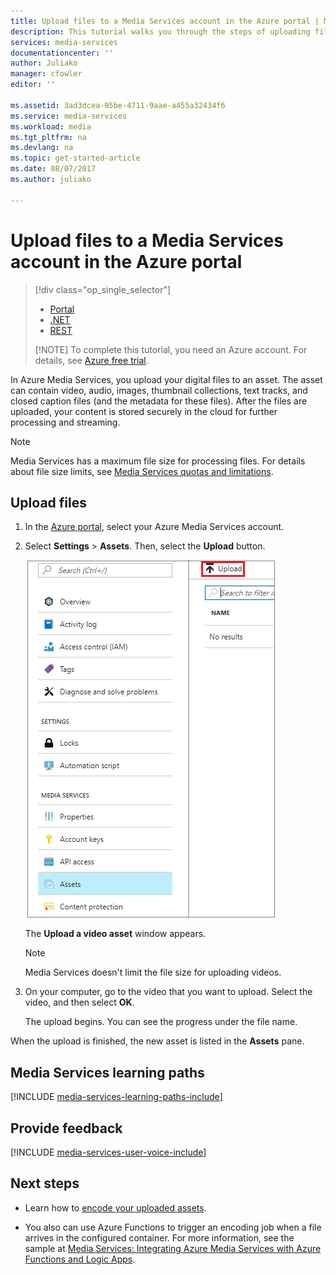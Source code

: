 ```yaml
---
title: Upload files to a Media Services account in the Azure portal | Microsoft Docs
description: This tutorial walks you through the steps of uploading files to a Media Services account in the Azure portal.
services: media-services
documentationcenter: ''
author: Juliako
manager: cfowler
editor: ''

ms.assetid: 3ad3dcea-95be-4711-9aae-a455a32434f6
ms.service: media-services
ms.workload: media
ms.tgt_pltfrm: na
ms.devlang: na
ms.topic: get-started-article
ms.date: 08/07/2017
ms.author: juliako

---
```

# Upload files to a Media Services account in the Azure portal
> [!div class="op_single_selector"]
> * [Portal](media-services-portal-upload-files.md)
> * [.NET](media-services-dotnet-upload-files.md)
> * [REST](media-services-rest-upload-files.md)
> 
> [!NOTE]
> To complete this tutorial, you need an Azure account. For details, see [Azure free trial](https://azure.microsoft.com/pricing/free-trial/). 
> 

In Azure Media Services, you upload your digital files to an asset. The asset can contain video, audio, images, thumbnail collections, text tracks, and closed caption files (and the metadata for these files). After the files are uploaded, your content is stored securely in the cloud for further processing and streaming.

> [!NOTE]
> Media Services has a maximum file size for processing files. For details about file size limits, see [Media Services quotas and limitations](media-services-quotas-and-limitations.md).
>

## Upload files
1. In the [Azure portal](https://portal.azure.com/), select your Azure Media Services account.
2. Select **Settings** > **Assets**. Then, select the **Upload** button.
   
    ![Upload files](./media/media-services-portal-vod-get-started/media-services-upload.png)
   
    The **Upload a video asset** window appears.
   
   > [!NOTE]
   > Media Services doesn't limit the file size for uploading videos.
 
3. On your computer, go to the video that you want to upload. Select the video, and then select **OK**.  
   
    The upload begins. You can see the progress under the file name.  

When the upload is finished, the new asset is listed in the **Assets** pane. 

## Media Services learning paths
[!INCLUDE [media-services-learning-paths-include](../../includes/media-services-learning-paths-include.md)]

## Provide feedback
[!INCLUDE [media-services-user-voice-include](../../includes/media-services-user-voice-include.md)]

## Next steps
* Learn how to [encode your uploaded assets](media-services-portal-encode.md).

* You also can use Azure Functions to trigger an encoding job when a file arrives in the configured container. For more information, see the sample at [Media Services: Integrating Azure Media Services with Azure Functions and Logic Apps](https://azure.microsoft.com/resources/samples/media-services-dotnet-functions-integration/).


